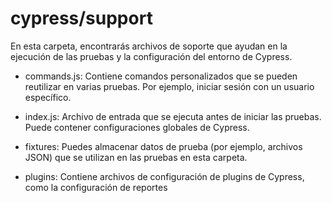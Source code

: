 # cypress/support

En esta carpeta, encontrarás archivos de soporte que ayudan en la ejecución de las pruebas y la configuración del entorno de Cypress.

* commands.js: Contiene comandos personalizados que se pueden reutilizar en varias pruebas. Por ejemplo, iniciar sesión con un usuario específico.

* index.js: Archivo de entrada que se ejecuta antes de iniciar las pruebas. Puede contener configuraciones globales de Cypress.

* fixtures: Puedes almacenar datos de prueba (por ejemplo, archivos JSON) que se utilizan en las pruebas en esta carpeta.

* plugins: Contiene archivos de configuración de plugins de Cypress, como la configuración de reportes